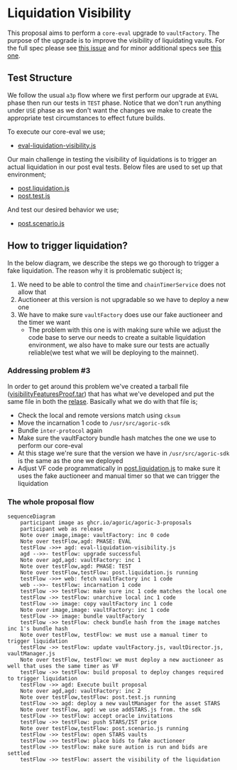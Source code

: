 # Liquidation Visibility
This proposal aims to perform a `core-eval` upgrade to `vaultFactory`. The purpose of the upgrade is to 
improve the visibility of liquidating vaults. For the full spec please see [this issue](https://github.com/Jorge-Lopes/liquidation-visibility/issues/2)
and for minor additional specs see [this one](https://github.com/Jorge-Lopes/agoric-sdk/issues/36).

## Test Structure
We follow the usual `a3p` flow where we first perform our upgrade at `EVAL` phase then run our tests in `TEST`
phase. Notice that we don't run anything under `USE` phase as we don't want the changes we make to create the 
appropriate test circumstances to effect future builds.

To execute our core-eval we use;
* [eval-liquidation-visibility.js](./eval-liquidation-visibility.js)

Our main challenge in testing the visibility of liquidations is to trigger an actual liquidation in our post
eval tests. Below files are used to set up that environment;
* [post.liquidation.js](./post.liquidation.js)
* [post.test.js](./post.test.js)

And test our desired behavior we use;
* [post.scenario.js](./post.scenario.js)

## How to trigger liquidation?
In the below diagram, we describe the steps we go thorough to trigger a fake liquidation.
The reason why it is problematic subject is;
1. We need to be able to control the time and `chainTimerService` does not allow that
2. Auctioneer at this version is not upgradable so we have to deploy a new one
3. We have to make sure `vaultFactory` does use our fake auctioneer and the timer we want
   * The problem with this one is with making sure while we adjust the code base to serve
our needs to create a suitable liquidation environment, we also have to make sure our tests
are actually reliable(we test what we will be deploying to the mainnet).
   

### Addressing problem #3
In order to get around this problem we've created a tarball file ([visibilityFeaturesProof.tar](./visibilityFeaturesProof.tar))
that has what we've developed and put the same file in both the [relase](https://github.com/Jorge-Lopes/agoric-sdk/releases/tag/liq-visibility-a3p-v0.2). 
Basically what we do with that file is;
* Check the local and remote versions match using `cksum`
* Move the incarnation 1 code to `/usr/src/agoric-sdk`
* Bundle `inter-protocol` again
* Make sure the vaultFactory bundle hash matches the one we use to perform our core-eval
* At this stage we're sure that the version we have in `/usr/src/agoric-sdk` is the same
as the one we deployed
* Adjust VF code programmatically in [post.liquidation.js](./post.liquidation.js) to 
make sure it uses the fake auctioneer and manual timer so that we can trigger the liquidation

### The whole proposal flow

```mermaid
sequenceDiagram
    participant image as ghcr.io/agoric/agoric-3-proposals
    participant web as release
    Note over image,image: vaultFactory: inc 0 code
    Note over testFlow,agd: PHASE: EVAL
    testFlow ->>+ agd: eval-liquidation-visibility.js
    agd -->>- testFlow: upgrade successful
    Note over agd,agd: vaultFactory: inc 1
    Note over testFlow,agd: PHASE: TEST
    Note over testFlow,testFlow: post.liquidation.js running
    testFlow ->>+ web: fetch vaultFactory inc 1 code
    web -->>- testFlow: incarnation 1 code
    testFlow ->> testFlow: make sure inc 1 code matches the local one
    testFlow ->> testFlow: unarchive local inc 1 code
    testFlow ->> image: copy vaultFactory inc 1 code
    Note over image,image: vaultFactory: inc 1 code
    testFlow ->> image: bundle vaultFactory
    testFlow ->> testFlow: check bundle hash from the image matches inc 1's bundle hash
    Note over testFlow, testFlow: we must use a manual timer to trigger liquidation
    testFlow ->> testFlow: update vaultFactory.js, vaultDirector.js, vaultManager.js
    Note over testFlow, testFlow: we must deploy a new auctioneer as well that uses the same timer as VF
    testFlow ->> testFlow: build proposal to deploy changes required to trigger liquidation
    testFlow ->> agd: Execute built proposal
    Note over agd,agd: vaultFactory: inc 2
    Note over testFlow,testFlow: post.test.js running
    testFlow ->> agd: deploy a new vaultManager for the asset STARS
    Note over testFlow, agd: we use addSTARS.js from. the sdk
    testFlow ->> testFlow: accept oracle invitations
    testFlow ->> testFlow: push STARS/IST price
    Note over testFlow,testFlow: post.scenario.js running
    testFlow ->> testFlow: open STARS vaults
    testFlow ->> testFlow: place bids to fake auctioneer
    testFlow ->> testFlow: make sure aution is run and bids are settled
    testFlow ->> testFlow: assert the visibility of the liquidation
```
